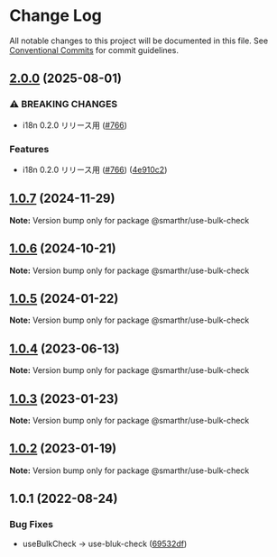 # Change Log

All notable changes to this project will be documented in this file.
See [Conventional Commits](https://conventionalcommits.org) for commit guidelines.

## [2.0.0](https://github.com/kufu/tamatebako/compare/use-bulk-check-v1.0.7...use-bulk-check-v2.0.0) (2025-08-01)


### ⚠ BREAKING CHANGES

* i18n 0.2.0 リリース用 ([#766](https://github.com/kufu/tamatebako/issues/766))

### Features

* i18n 0.2.0 リリース用 ([#766](https://github.com/kufu/tamatebako/issues/766)) ([4e910c2](https://github.com/kufu/tamatebako/commit/4e910c2838ca753a55d4d861c36bf65b969b5c73))

## [1.0.7](https://github.com/kufu/tamatebako/compare/@smarthr/use-bulk-check@1.0.6...@smarthr/use-bulk-check@1.0.7) (2024-11-29)

**Note:** Version bump only for package @smarthr/use-bulk-check

## [1.0.6](https://github.com/kufu/tamatebako/compare/@smarthr/use-bulk-check@1.0.4...@smarthr/use-bulk-check@1.0.6) (2024-10-21)

**Note:** Version bump only for package @smarthr/use-bulk-check

## [1.0.5](https://github.com/kufu/tamatebako/compare/@smarthr/use-bulk-check@1.0.4...@smarthr/use-bulk-check@1.0.5) (2024-01-22)

**Note:** Version bump only for package @smarthr/use-bulk-check

## [1.0.4](https://github.com/kufu/tamatebako/compare/@smarthr/use-bulk-check@1.0.3...@smarthr/use-bulk-check@1.0.4) (2023-06-13)

**Note:** Version bump only for package @smarthr/use-bulk-check

## [1.0.3](https://github.com/kufu/tamatebako/compare/@smarthr/use-bulk-check@1.0.2...@smarthr/use-bulk-check@1.0.3) (2023-01-23)

**Note:** Version bump only for package @smarthr/use-bulk-check

## [1.0.2](https://github.com/kufu/tamatebako/compare/@smarthr/use-bulk-check@1.0.1...@smarthr/use-bulk-check@1.0.2) (2023-01-19)

**Note:** Version bump only for package @smarthr/use-bulk-check

## 1.0.1 (2022-08-24)

### Bug Fixes

- useBulkCheck -> use-bluk-check ([69532df](https://github.com/kufu/tamatebako/commit/69532dfbfe7160ac63dc2ed3b998aadca83dbc90))
